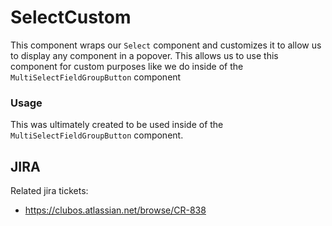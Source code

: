 # SelectCustom
This component wraps our `Select` component and customizes it to allow us to display any component in a popover. This
allows us to use this component for custom purposes like we do inside of the `MultiSelectFieldGroupButton` component

### Usage
This was ultimately created to be used inside of the `MultiSelectFieldGroupButton` component.

## JIRA
Related jira tickets: 
* https://clubos.atlassian.net/browse/CR-838
